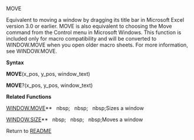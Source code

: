 MOVE

Equivalent to moving a window by dragging its title bar in Microsoft
Excel version 3.0 or earlier. MOVE is also equivalent to choosing the
Move command from the Control menu in Microsoft Windows. This function
is included only for macro compatibility and will be converted to
WINDOW.MOVE when you open older macro sheets. For more information, see
WINDOW.MOVE.

**Syntax**

**MOVE**(x\_pos, y\_pos, window\_text)

**MOVE**?(x\_pos, y\_pos, window\_text)

**Related Functions**

[WINDOW.MOVE](WINDOW.MOVE.md)**&nbsp;&nbsp;&nbsp;nbsp;&nbsp;&nbsp;&nbsp;nbsp;&nbsp;&nbsp;&nbsp;nbsp;Sizes a window

[WINDOW.SIZE](WINDOW.SIZE.md)**&nbsp;&nbsp;&nbsp;nbsp;&nbsp;&nbsp;&nbsp;nbsp;&nbsp;&nbsp;&nbsp;nbsp;Moves a window



Return to [README](README.md)

